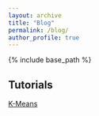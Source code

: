 ```yaml
---
layout: archive
title: "Blog"
permalink: /blog/
author_profile: true
---
```

{% include base_path %}

## Tutorials
<a href="https://mafran22.github.io/pages/talks" relation="permalink"> K-Means</a>
    


